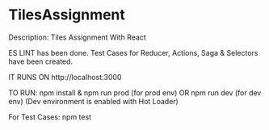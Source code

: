 # TilesAssignment
Description: Tiles Assignment With React

ES LINT has been done.
Test Cases for Reducer, Actions, Saga & Selectors have been created.

IT RUNS ON http://localhost:3000

TO RUN:
npm install
&
npm run prod (for prod env)
OR
npm run dev (for dev env)
(Dev environment is enabled with Hot Loader)

For Test Cases:
npm test
